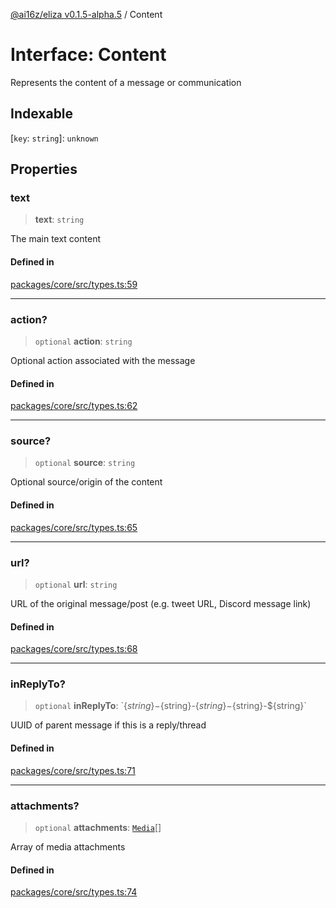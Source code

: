 [@ai16z/eliza v0.1.5-alpha.5](../index.md) / Content

# Interface: Content

Represents the content of a message or communication

## Indexable

 \[`key`: `string`\]: `unknown`

## Properties

### text

> **text**: `string`

The main text content

#### Defined in

[packages/core/src/types.ts:59](https://github.com/roschler/eliza/blob/main/packages/core/src/types.ts#L59)

***

### action?

> `optional` **action**: `string`

Optional action associated with the message

#### Defined in

[packages/core/src/types.ts:62](https://github.com/roschler/eliza/blob/main/packages/core/src/types.ts#L62)

***

### source?

> `optional` **source**: `string`

Optional source/origin of the content

#### Defined in

[packages/core/src/types.ts:65](https://github.com/roschler/eliza/blob/main/packages/core/src/types.ts#L65)

***

### url?

> `optional` **url**: `string`

URL of the original message/post (e.g. tweet URL, Discord message link)

#### Defined in

[packages/core/src/types.ts:68](https://github.com/roschler/eliza/blob/main/packages/core/src/types.ts#L68)

***

### inReplyTo?

> `optional` **inReplyTo**: \`$\{string\}-$\{string\}-$\{string\}-$\{string\}-$\{string\}\`

UUID of parent message if this is a reply/thread

#### Defined in

[packages/core/src/types.ts:71](https://github.com/roschler/eliza/blob/main/packages/core/src/types.ts#L71)

***

### attachments?

> `optional` **attachments**: [`Media`](../type-aliases/Media.md)[]

Array of media attachments

#### Defined in

[packages/core/src/types.ts:74](https://github.com/roschler/eliza/blob/main/packages/core/src/types.ts#L74)
